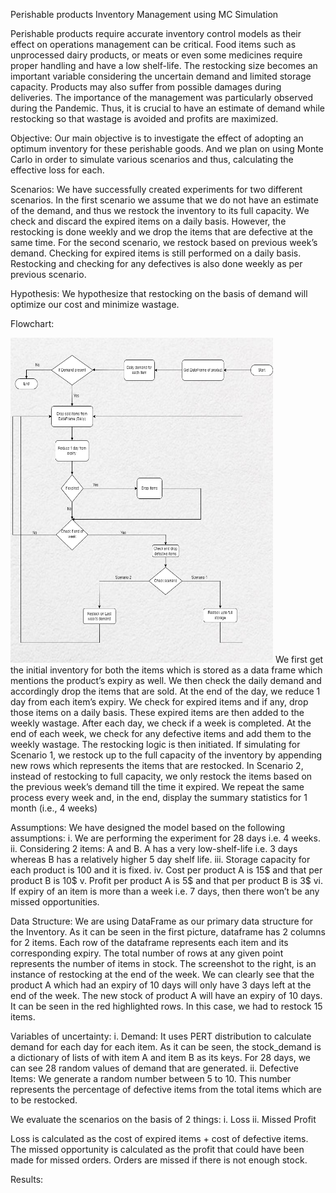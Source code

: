 Perishable products Inventory Management using MC Simulation

Perishable products require accurate inventory control models as their effect on operations management can be critical. Food items such as unprocessed dairy products, or meats or even some medicines require proper handling and have a low shelf-life. The restocking size becomes an important variable considering the uncertain demand and limited storage capacity. Products may also suffer from possible damages during deliveries. The importance of the management was particularly observed during the Pandemic. Thus, it is crucial to have an estimate of demand while restocking so that wastage is avoided and profits are maximized. 

Objective:
Our main objective is to investigate the effect of adopting an optimum inventory for these perishable goods. And we plan on using Monte Carlo in order to simulate various scenarios and thus, calculating the effective loss for each.

Scenarios:
We have successfully created experiments for two different scenarios. In the first scenario we assume that we do not have an estimate of the demand, and thus we restock the inventory to its full capacity. We check and discard the expired items on a daily basis. However, the restocking is done weekly and we drop the items that are defective at the same time. 
For the second scenario, we restock based on previous week’s demand. Checking for expired items is still performed on a daily basis. Restocking and checking for any defectives is also done weekly as per previous scenario.

Hypothesis:
We hypothesize that restocking on the basis of demand will optimize our cost and minimize wastage.

Flowchart:

<img src="Flowchart.png" width="420" height="520">
We first get the initial inventory for both the items which is stored as a data frame which mentions the product’s expiry as well. We then check the daily demand and accordingly drop the items that are sold. At the end of the day, we reduce 1 day from each item’s expiry. We check for expired items and if any, drop those items on a daily basis. These expired items are then added to the weekly wastage. After each day, we check if a week is completed.  At the end of each week, we check for any defective items and add them to the weekly wastage. The restocking logic is then initiated. 
If simulating for Scenario 1, we restock up to the full capacity of the inventory by appending new rows which represents the items that are restocked. 
In Scenario 2, instead of restocking to full capacity, we only restock the items based on the previous week’s demand till the time it expired. 
We repeat the same process every week and, in the end, display the summary statistics for 1 month (i.e., 4 weeks)



Assumptions:
We have designed the model based on the following assumptions:
i.	We are performing the experiment for 28 days i.e. 4 weeks.
ii.	Considering 2 items: A and B. A has a very low-shelf-life i.e. 3 days whereas B has a relatively higher 5 day shelf life.
iii.	Storage capacity for each product is 100 and it is fixed.
iv.	Cost per product A is 15$ and that per product B is 10$
v.	Profit per product A is 5$ and that per product B is 3$
vi.	If expiry of an item is more than a week i.e. 7 days, then there won’t be any missed opportunities.


Data Structure:
We are using DataFrame as our primary data structure for the Inventory. As it can be seen in the first picture, dataframe has 2 columns for 2 items. Each row of the dataframe represents each item and its corresponding expiry. The total number of rows at any given point represents the number of items in stock.
The screenshot to the right, is an instance of restocking at the end of the week. We can clearly see that the product A which had an expiry of 10 days will only have 3 days left at the end of the week. The new stock of product A will have an expiry of 10 days. It can be seen in the red highlighted rows. In this case, we had to restock 15 items.

Variables of uncertainty:
i.	Demand: It uses PERT distribution to calculate demand for each day for each item.
As it can be seen, the stock_demand is a dictionary of lists of with item A and item B as its keys. For 28 days, we can see 28 random values of demand that are generated.
ii.	Defective Items: We generate a random number between 5 to 10. This number represents the percentage of defective items from the total items which are to be restocked.

We evaluate the scenarios on the basis of 2 things:
i.	Loss 
ii.	Missed Profit

Loss is calculated as the cost of expired items + cost of defective items.
The missed opportunity is calculated as the profit that could have been made for missed orders. Orders are missed if there is not enough stock.

Results:
